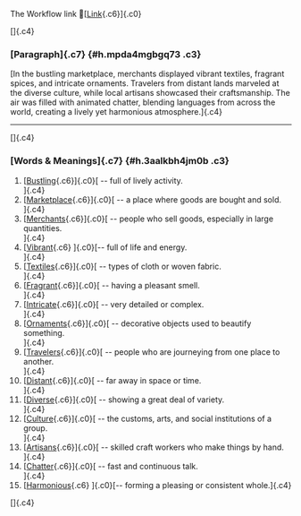The Workflow link
👏[[Link](https://www.google.com/url?q=http://www.google.com&sa=D&source=editors&ust=1757525287362380&usg=AOvVaw1vwVF-CcqWSAblhjb67Jt2){.c6}]{.c0}

[]{.c4}

### [Paragraph]{.c7} {#h.mpda4mgbgq73 .c3}

[In the bustling marketplace, merchants displayed vibrant textiles,
fragrant spices, and intricate ornaments. Travelers from distant lands
marveled at the diverse culture, while local artisans showcased their
craftsmanship. The air was filled with animated chatter, blending
languages from across the world, creating a lively yet harmonious
atmosphere.]{.c4}

------------------------------------------------------------------------

[]{.c4}

### [Words & Meanings]{.c7} {#h.3aalkbh4jm0b .c3}

1.  [[Bustling](https://www.google.com/url?q=http://www.google.com&sa=D&source=editors&ust=1757525287363404&usg=AOvVaw00zHx2o8OJp8jVvBoG8-S5){.c6}]{.c0}[ --
    full of lively activity.\
    ]{.c4}
2.  [[Marketplace](https://www.google.com/url?q=http://www.google.com&sa=D&source=editors&ust=1757525287363648&usg=AOvVaw3qg5EtyR8QdIlbN30-A8W0){.c6}]{.c0}[ --
    a place where goods are bought and sold.\
    ]{.c4}
3.  [[Merchants](https://www.google.com/url?q=http://www.google.com&sa=D&source=editors&ust=1757525287363895&usg=AOvVaw3oLXjVbkCqUGgXrCDBWaCg){.c6}]{.c0}[ --
    people who sell goods, especially in large quantities.\
    ]{.c4}
4.  [[Vibrant](https://www.google.com/url?q=http://www.google.com&sa=D&source=editors&ust=1757525287364100&usg=AOvVaw06PFHWmTrQF014umeHqFig){.c6}
    ]{.c0}[-- full of life and energy.\
    ]{.c4}
5.  [[Textiles](https://www.google.com/url?q=http://www.google.com&sa=D&source=editors&ust=1757525287364300&usg=AOvVaw1EIoe2DtXkhx8dyJbX_bcE){.c6}]{.c0}[ --
    types of cloth or woven fabric.\
    ]{.c4}
6.  [[Fragrant](https://www.google.com/url?q=http://www.google.com&sa=D&source=editors&ust=1757525287364522&usg=AOvVaw3pp98xPoB8EU6s9wl8qVpG){.c6}]{.c0}[ --
    having a pleasant smell.\
    ]{.c4}
7.  [[Intricate](https://www.google.com/url?q=http://www.google.com&sa=D&source=editors&ust=1757525287364816&usg=AOvVaw0a9DkeFWuMZY2rNdQ7Eu94){.c6}]{.c0}[ --
    very detailed or complex.\
    ]{.c4}
8.  [[Ornaments](https://www.google.com/url?q=http://www.google.com&sa=D&source=editors&ust=1757525287365047&usg=AOvVaw15Ctu_fSUJwYKj9Uc6QTIA){.c6}]{.c0}[ --
    decorative objects used to beautify something.\
    ]{.c4}
9.  [[Travelers](https://www.google.com/url?q=http://www.google.com&sa=D&source=editors&ust=1757525287365282&usg=AOvVaw3DEvumaOqqrn58uF-2OxIY){.c6}]{.c0}[ --
    people who are journeying from one place to another.\
    ]{.c4}
10. [[Distant](https://www.google.com/url?q=http://www.google.com&sa=D&source=editors&ust=1757525287365554&usg=AOvVaw1SJh9KRvBgRioiZMfybbXw){.c6}]{.c0}[ --
    far away in space or time.\
    ]{.c4}
11. [[Diverse](https://www.google.com/url?q=http://www.google.com&sa=D&source=editors&ust=1757525287365784&usg=AOvVaw25KOYxwpbiZV-ms4hYNUXs){.c6}]{.c0}[ --
    showing a great deal of variety.\
    ]{.c4}
12. [[Culture](https://www.google.com/url?q=http://www.google.com&sa=D&source=editors&ust=1757525287365985&usg=AOvVaw3w-oCZyVjVFbJ24Yx0CHgG){.c6}]{.c0}[ --
    the customs, arts, and social institutions of a group.\
    ]{.c4}
13. [[Artisans](https://www.google.com/url?q=http://www.google.com&sa=D&source=editors&ust=1757525287366227&usg=AOvVaw1fvPqmQ8kCLZLrArTgY5HV){.c6}]{.c0}[ --
    skilled craft workers who make things by hand.\
    ]{.c4}
14. [[Chatter](https://www.google.com/url?q=http://www.google.com&sa=D&source=editors&ust=1757525287366467&usg=AOvVaw0E-lczBEZPEFPzLRFyCITC){.c6}]{.c0}[ --
    fast and continuous talk.\
    ]{.c4}
15. [[Harmonious](https://www.google.com/url?q=http://www.google.com&sa=D&source=editors&ust=1757525287366658&usg=AOvVaw3d2GQCeVobMFuvgomxi6P0){.c6}
    ]{.c0}[-- forming a pleasing or consistent whole.]{.c4}

[]{.c4}
